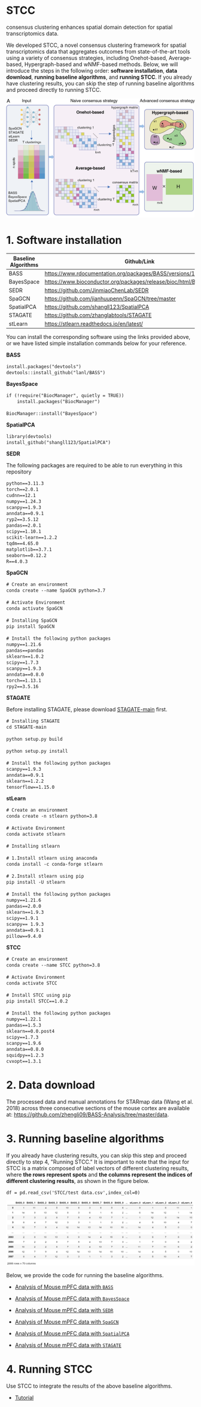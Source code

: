# STCC
consensus clustering enhances spatial domain detection for spatial transcriptomics data.

We developed STCC, a novel consensus  clustering framework for spatial transcriptomics data that aggregates outcomes from  state-of-the-art tools using a variety of consensus strategies, including Onehot-based,  Average-based, Hypergraph-based and wNMF-based methods. Below, we will introduce the steps in the following order: **software installation**, **data download**, **running baseline algorithms**, and **running STCC**. If you already have clustering results, you can skip the step of running baseline algorithms and proceed directly to running STCC.

![image-20240213115617896](STCC/STCC.png)

# 1. Software installation

| Baseline Algorithms | Github/Link                                                  |
| ------------------- | ------------------------------------------------------------ |
| BASS                | https://www.rdocumentation.org/packages/BASS/versions/1.3.1  |
| BayesSpace          | https://www.bioconductor.org/packages/release/bioc/html/BayesSpace.html |
| SEDR                | https://github.com/JinmiaoChenLab/SEDR                       |
| SpaGCN              | https://github.com/jianhuupenn/SpaGCN/tree/master            |
| SpatialPCA          | https://github.com/shangll123/SpatialPCA                     |
| STAGATE             | https://github.com/zhanglabtools/STAGATE                     |
| stLearn             | https://stlearn.readthedocs.io/en/latest/                    |

You can install the corresponding software using the links provided above, or we have listed simple installation commands below for your reference.

**BASS**

```
install.packages("devtools")
devtools::install_github("lanl/BASS")
```

**BayesSpace**

```
if (!require("BiocManager", quietly = TRUE))
    install.packages("BiocManager")

BiocManager::install("BayesSpace")
```

**SpatialPCA**

```
library(devtools)
install_github("shangll123/SpatialPCA")
```

**SEDR**

The following packages are required to be able to run everything in this repository

```
python==3.11.3
torch==2.0.1
cudnn==12.1
numpy==1.24.3
scanpy==1.9.3
anndata==0.9.1
ryp2==3.5.12
pandas==2.0.1
scipy==1.10.1
scikit-learn==1.2.2
tqdm==4.65.0
matplotlib==3.7.1
seaborn==0.12.2
R==4.0.3
```

**SpaGCN**

```
# Create an environment
conda create --name SpaGCN python=3.7

# Activate Environment
conda activate SpaGCN

# Installing SpaGCN
pip install SpaGCN

# Install the following python packages
numpy==1.21.6
pandas==pandas
sklearn==1.0.2
scipy==1.7.3
scanpy==1.9.3
anndata==0.8.0
torch==1.13.1
rpy2==3.5.16
```

**STAGATE**

Before installing STAGATE, please download [STAGATE-main](https://github.com/zhanglabtools/STAGATE) first.

```
# Installing STAGATE
cd STAGATE-main

python setup.py build

python setup.py install

# Install the following python packages
scanpy==1.9.3
anndata==0.9.1
sklearn==1.2.2
tensorflow==1.15.0
```

**stLearn**

```
# Create an environment
conda create -n stlearn python=3.8

# Activate Environment
conda activate stlearn

# Installing stlearn

# 1.Install stlearn using anaconda
conda install -c conda-forge stlearn

# 2.Install stlearn using pip
pip install -U stlearn

# Install the following python packages
numpy==1.21.6
pandas==2.0.0
sklearn==1.9.3
scipy==1.9.1
scanpy== 1.9.3
anndata==0.9.1
pillow==9.4.0
```

**STCC**

```
# Create an environment
conda create --name STCC python=3.8

# Activate Environment
conda activate STCC

# Install STCC using pip
pip install STCC==1.0.2

# Install the following python packages
numpy==1.22.1
pandas==1.5.3
sklearn==0.0.post4
scipy==1.7.3
scanpy==1.9.6
anndata==0.8.0
squidpy==1.2.3
cvxopt==1.3.1
```

# 2. Data download

The processed data and manual annotations for STARmap data (Wang et al.  2018) across three consecutive sections of the mouse cortex are available at:  https://github.com/zhengli09/BASS-Analysis/tree/master/data.

# 3. Running baseline algorithms

If you already have clustering results, you can skip this step and proceed directly to step 4, "Running STCC." It is important to note that the input for STCC is a matrix composed of label vectors of different clustering results, where **the rows represent spots** and **the columns represent the indices of different clustering results**, as shown in the figure below.

```
df = pd.read_csv('STCC/test data.csv',index_col=0)
```

![image-20240213124443246](STCC/data_display.png)

Below, we provide the code for running the baseline algorithms.

* [Analysis of Mouse mPFC data with `BASS`](https://github.com/hucongcong97/STCC/blob/main/tutorial/RUN_BASS.R)

* [Analysis of Mouse mPFC data with `BayesSpace`](https://github.com/hucongcong97/STCC/blob/main/tutorial/RUN_BayesSpace.R)
* [Analysis of Mouse mPFC data with `SEDR`](https://github.com/hucongcong97/STCC/blob/main/tutorial/RUN_SEDR.py)
* [Analysis of Mouse mPFC data with `SpaGCN`](https://github.com/hucongcong97/STCC/blob/main/tutorial/RUN_SpaGCN.ipynb)
* [Analysis of Mouse mPFC data with `SpatialPCA`](https://github.com/hucongcong97/STCC/blob/main/tutorial/RUN_SpatialPCA.R)
* [Analysis of Mouse mPFC data with `STAGATE`](https://github.com/hucongcong97/STCC/blob/main/tutorial/RUN_STAGATE.ipynb)

# 4. Running STCC

Use STCC to integrate the results of the above baseline algorithms.

* [Tutorial](tutorial/RUN_STCC.ipynb)

